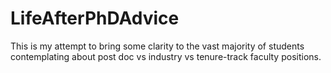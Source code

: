 # LifeAfterPhDAdvice
This is my attempt to bring some clarity to the vast majority of students contemplating about post doc  vs industry vs tenure-track faculty positions. 
